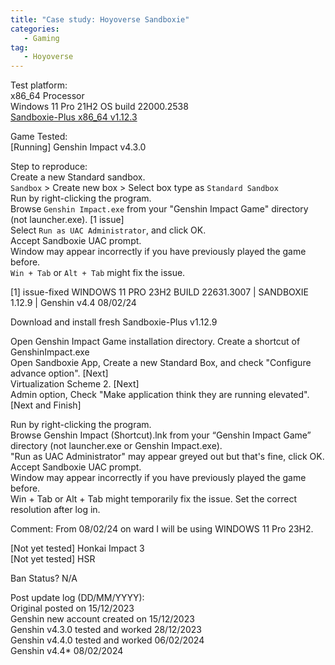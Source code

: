 ```yaml
---
title: "Case study: Hoyoverse Sandboxie"
categories:
   - Gaming
tag:
   - Hoyoverse
---
```


Test platform:   
x86_64 Processor   
Windows 11 Pro 21H2 OS build 22000.2538   
[Sandboxie-Plus x86_64 v1.12.3](https://github.com/sandboxie-plus/Sandboxie)   

Game Tested:   
[Running] Genshin Impact v4.3.0   

Step to reproduce:   
Create a new Standard sandbox.   
`Sandbox` > Create new box > Select box type as `Standard Sandbox`   
Run by right-clicking the program.   
Browse `Genshin Impact.exe` from your "Genshin Impact Game" directory (not launcher.exe). [1 issue]   
Select `Run as UAC Administrator`, and click OK.   
Accept Sandboxie UAC prompt.   
Window may appear incorrectly if you have previously played the game before.   
`Win + Tab` or `Alt + Tab` might fix the issue.   

[1] issue-fixed WINDOWS 11 PRO 23H2 BUILD 22631.3007 | SANDBOXIE 1.12.9 | Genshin v4.4 08/02/24   

Download and install fresh Sandboxie-Plus v1.12.9   

Open Genshin Impact Game installation directory. Create a shortcut of GenshinImpact.exe   
Open Sandboxie App, Create a new Standard Box, and check "Configure advance option". [Next]   
Virtualization Scheme 2. [Next]   
Admin option, Check "Make application think they are running elevated". [Next and Finish]   

Run by right-clicking the program.   
Browse Genshin Impact (Shortcut).lnk from your “Genshin Impact Game” directory (not launcher.exe or Genshin Impact.exe).   
"Run as UAC Administrator" may appear greyed out but that's fine, click OK.   
Accept Sandboxie UAC prompt.   
Window may appear incorrectly if you have previously played the game before.   
Win + Tab or Alt + Tab might temporarily fix the issue. Set the correct resolution after log in.   

Comment: From 08/02/24 on ward I will be using WINDOWS 11 Pro 23H2.   

[Not yet tested] Honkai Impact 3   
[Not yet tested] HSR   


Ban Status? N/A   


Post update log (DD/MM/YYYY):   
Original posted on 15/12/2023   
Genshin new account created on 15/12/2023   
Genshin v4.3.0 tested and worked 28/12/2023   
Genshin v4.4.0 tested and worked 06/02/2024   
Genshin v4.4* 08/02/2024   
